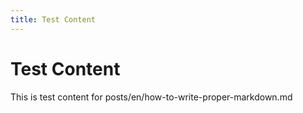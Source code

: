 ```yaml
---
title: Test Content
---
```


# Test Content

This is test content for posts/en/how-to-write-proper-markdown.md